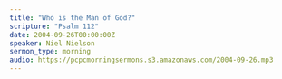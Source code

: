 ```yaml
---
title: "Who is the Man of God?"
scripture: "Psalm 112"
date: 2004-09-26T00:00:00Z
speaker: Niel Nielson
sermon_type: morning
audio: https://pcpcmorningsermons.s3.amazonaws.com/2004-09-26.mp3 
---
```



